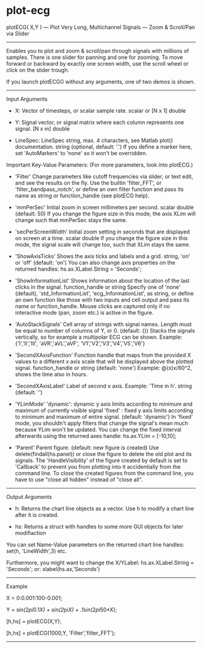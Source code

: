 # plot-ecg
plotECG( X,Y ) — Plot Very Long, Multichannel Signals — Zoom &amp; Scroll/Pan via Slider

-------------------------------------------------------------------------------------------- 
   
Enables you to plot and zoom & scroll/pan through signals with millions of samples. 
There is one slider for panning and one for zooming. 
To move forward or backward by exactly one screen width, 
use the scroll wheel or click on the slider trough. 
  
If you launch plotECG() without any arguments, 
one of two demos is shown. 
  
-------------------------------------------------------------------------------------------- 
  
Input Arguments 
  
- X: 
    Vector of timesteps, or scalar sample rate. scalar or [N x 1] double 
      
- Y: 
    Signal vector, or signal matrix where each column represents one signal. [N x m] double 
       
- LineSpec: 
    LineSpec string, max. 4 characters, see Matlab plot() documentation. 
    string (optional, default: '.') 
    If you define a marker here, set 'AutoMarkers' to 'none' so it won't be overridden. 
  
  
Important Key-Value Parameters: 
(For more parameters, look into plotECG.) 
  
- 'Filter' 
    Change parameters like cutoff frequencies via slider, or text edit, and see the results on the fly. 
    Use the builtin 'filter_FFT', or 'filter_bandpass_notch', or define an own 
    filter function and pass its name as string or function_handle (see plotECG help). 
     
- 'mmPerSec' 
    Initial zoom in screen millimeters per second. scalar double (default: 50) 
    If you change the figure size in this mode, the axis XLim will change 
    such that mmPerSec stays the same. 
     
- 'secPerScreenWidth' 
    Initial zoom setting in seconds that are displayed on screen at a time. scalar double 
    If you change the figure size in this mode, the signal scale will change too, 
    such that XLim stays the same. 
       
- 'ShowAxisTicks' 
    Shows the axis ticks and labels and a grid. string, 'on' or 'off' (default: 'on') 
    You can also change axis properties on the returned handles: hs.ax.XLabel.String = 'Seconds'; 
     
- 'ShowInformationList' 
    Shows information about the location of the last clicks in the signal. function_handle or string 
    Specify one of 'none' (default), 'std_InformationList', 'ecg_InformationList', as string, 
    or define an own function like those with two inputs and cell output 
    and pass its name or function_handle. 
    Mouse clicks are captured only if no interactive mode (pan, zoom etc.) is active in the figure. 
     
- 'AutoStackSignals' 
    Cell array of strings with signal names. Length must be equal to number of columns of Y, or 0. 
    (default: {}) Stacks the signals vertically, so for example a multipolar ECG can be shown. 
    Example: {'I','II','III', 'aVR','aVL','aVF', 'V1','V2','V3','V4','V5','V6'} 
     
- 'SecondXAxisFunction' 
    Function handle that maps from the provided X values to a different x axis scale 
    that will be displayed above the plotted signal. function_handle or string (default: 'none') 
    Example: @(x)x/60^2, shows the time also in hours. 
     
- 'SecondXAxisLabel' 
    Label of second x axis. Example: 'Time in h'. string (default: '') 
     
- 'YLimMode' 
    'dynamic': dynamic y axis limits according to minimum and maximum of currently visible signal 
    'fixed' : fixed y axis limits according to minimum and maximum of entire signal. 
    (default: 'dynamic') In 'fixed' mode, you shouldn't apply filters that change 
    the signal's mean much because YLim won't be updated. 
    You can change the fixed interval afterwards using the returned axes handle: 
    hs.ax.YLim = [-10,10]; 
     
- 'Parent' 
    Parent figure. (default: new figure is created) 
    Use delete(findall(hs.panel)) or close the figure to delete the old plot and its signals. 
    The 'HandleVisibility' of the figure created by default is set to 'Callback' to prevent you from 
    plotting into it accidentially from the command line. 
    To close the created figures from the command line, you have to use "close all hidden" 
    instead of "close all". 
    
-------------------------------------------------------------------------------------------- 
    
Output Arguments 
- h: 
    Returns the chart line objects as a vector. Use h to modify a chart line after it is created. 
     
- hs: 
    Returns a struct with handles to some more GUI objects for later modifiaction 
  
  
You can set Name-Value parameters on the returned chart line handles: 
set(h, 'LineWidth',3) etc. 
  
Furthermore, you might want to change the X/YLabel: 
hs.ax.XLabel.String = 'Seconds'; or: xlabel(hs.ax,'Seconds') 
   
-------------------------------------------------------------------------------------------- 
  
Example

X = 0:0.001:100-0.001;

Y = sin(2*pi*0.1*X) + sin(2*pi*X) + .1*sin(2*pi*50*X);

[h,hs] = plotECG(X,Y);

[h,hs] = plotECG(1000,Y, 'Filter','filter_FFT'); 
   
--------------------------------------------------------------------------------------------
